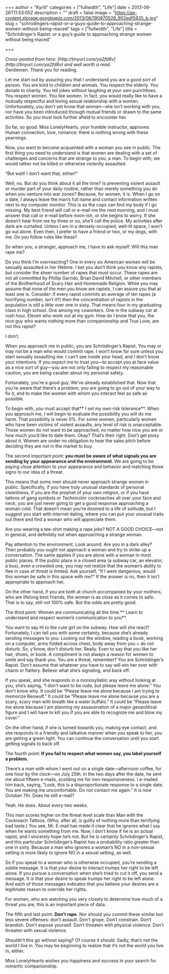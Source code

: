 +++
author = "Kyrill"
categories = ["fullwidth", "Life"]
date = 2013-06-26T11:53:05Z
description = ""
draft = false
image = "https://ap-content.storage.googleapis.com/2013/06/190870528_902edf5835_b.jpg"
slug = "schrodingers-rapist-or-a-guys-guide-to-approaching-strange-women-without-being-maced"
tags = ["fullwidth", "Life"]
title = "Schrödinger’s Rapist: or a guy’s guide to approaching strange women without being maced"

+++


<address>Cross-posted from here: [http://tinyurl.com/ya2fd8v](http://tinyurl.com/ya2fd8v) and well worth a read. </address>Gentlemen. Thank you for reading.

Let me start out by assuring you that I understand you are a good sort of person. You are kind to children and animals. You respect the elderly. You donate to charity. You tell jokes without laughing at your own punchlines. You respect women. You like women. In fact, you would really like to have a mutually respectful and loving sexual relationship with a woman. Unfortunately, you don’t yet know that woman—she isn’t working with you, nor have you been introduced through mutual friends or drawn to the same activities. So you must look further afield to encounter her.

So far, so good. Miss LonelyHearts, your humble instructor, approves. Human connection, love, romance: there is nothing wrong with these yearnings.

Now, you want to become acquainted with a woman you see in public. The first thing you need to understand is that women are dealing with a set of challenges and concerns that are strange to you, a man. To begin with, we would rather not be killed or otherwise violently assaulted.

“But wait! I don’t want that, either!”

Well, no. But do you think about it all the time? Is preventing violent assault or murder part of your daily routine, rather than merely something you do when you venture into war zones? Because, for women, it is. When I go on a date, I always leave the man’s full name and contact information written next to my computer monitor. This is so the cops can find my body if I go missing. My best friend will call or e-mail me the next morning, and I must answer that call or e-mail before noon-ish, or she begins to worry. If she doesn’t hear from me by three or so, she’ll call the police. My activities after dark are curtailed. Unless I am in a densely-occupied, well-lit space, I won’t go out alone. Even then, I prefer to have a friend or two, or my dogs, with me. Do you follow rules like these?

So when you, a stranger, approach me, I have to ask myself: Will this man rape me?

Do you think I’m overreacting? One in every six American women will be sexually assaulted in her lifetime. I bet you don’t think you know any rapists, but consider the sheer number of rapes that must occur. These rapes are not all committed by Phillip Garrido, Brian David Mitchell, or other members of the Brotherhood of Scary Hair and Homemade Religion. While you may assume that none of the men you know are rapists, I can assure you that at least one is. Consider: if every rapist commits an average of ten rapes (a horrifying number, isn’t it?) then the concentration of rapists in the population is still a little over one in sixty. That means four in my graduating class in high school. One among my coworkers. One in the subway car at rush hour. Eleven who work out at my gym. How do I know that you, the nice guy who wants nothing more than companionship and True Love, are not this rapist?

I don’t.

When you approach me in public, you are Schrödinger’s Rapist. You may or may not be a man who would commit rape. I won’t know for sure unless you start sexually assaulting me. I can’t see inside your head, and I don’t know your intentions. If you expect me to trust you—to accept you at face value as a nice sort of guy—you are not only failing to respect my reasonable caution, you are being cavalier about my personal safety.

Fortunately, you’re a good guy. We’ve already established that. Now that you’re aware that there’s a problem, you are going to go out of your way to fix it, and to make the women with whom you interact feel as safe as possible.

To begin with, you must accept that** I set my own risk tolerance**. When you approach me, I will begin to evaluate the possibility you will do me harm. That possibility is never 0%. For some women, particularly women who have been victims of violent assaults, any level of risk is unacceptable. Those women do not want to be approached, no matter how nice you are or how much you’d like to date them. Okay? That’s their right. Don’t get pissy about it. Women are under no obligation to hear the sales pitch before deciding they are not in the market to buy.

The second important point: **you must be aware of what signals you are sending by your appearance and the environment**. We are going to be paying close attention to your appearance and behavior and matching those signs to our idea of a threat.

This means that some men should never approach strange women in public. Specifically, if you have truly unusual standards of personal cleanliness, if you are the prophet of your own religion, or if you have tattoos of gang symbols or Technicolor cockroaches all over your face and neck, you are just never going to get a good response approaching a woman cold. That doesn’t mean you’re doomed to a life of solitude, but I suggest you start with internet dating, where you can put your unusual traits out there and find a woman who will appreciate them.

Are you wearing a tee-shirt making a rape joke? NOT A GOOD CHOICE—not in general, and definitely not when approaching a strange woman.

Pay attention to the environment. Look around. Are you in a dark alley? Then probably you ought not approach a woman and try to strike up a conversation. The same applies if you are alone with a woman in most public places. If the public place is a closed area (a subway car, an elevator, a bus), even a crowded one, you may not realize that the woman’s ability to flee in case of threat is limited. Ask yourself, “If I were dangerous, would this woman be safe in this space with me?” If the answer is no, then it isn’t appropriate to approach her.

On the other hand, if you are both at church accompanied by your mothers, who are lifelong best friends, the woman is as close as it comes to safe. That is to say, still not 100% safe. But the odds are pretty good.

The third point: Women are communicating all the time.** Learn to understand and respect women’s communication to you**.

You want to say Hi to the cute girl on the subway. How will she react? Fortunately, I can tell you with some certainty, because she’s already sending messages to you. Looking out the window, reading a book, working on a computer, arms folded across chest, body away from you = do not disturb. So, y’know, don’t disturb her. Really. Even to say that you like her hair, shoes, or book. A compliment is not always a reason for women to smile and say thank you. You are a threat, remember? You are Schrödinger’s Rapist. Don’t assume that whatever you have to say will win her over with charm or flattery. Believe what she’s signaling, and back off.

If you speak, and she responds in a monosyllabic way without looking at you, she’s saying, “I don’t want to be rude, but please leave me alone.” You don’t know why. It could be “Please leave me alone because I am trying to memorize Beowulf.” It could be “Please leave me alone because you are a scary, scary man with breath like a water buffalo.” It could be “Please leave me alone because I am planning my assassination of a major geopolitical figure and I will have to kill you if you are able to recognize me and blow my cover.”

On the other hand, if she is turned towards you, making eye contact, and she responds in a friendly and talkative manner when you speak to her, you are getting a green light. You can continue the conversation until you start getting signals to back off.

The fourth point: **If you fail to respect what women say, you label yourself a problem.**

There’s a man with whom I went out on a single date—afternoon coffee, for one hour by the clock—on July 25th. In the two days after the date, he sent me about fifteen e-mails, scolding me for non-responsiveness. I e-mailed him back, saying, “Look, this is a disproportionate response to a single date. You are making me uncomfortable. Do not contact me again.” It is now October 7th. Does he still e-mail?

Yeah. He does. About every two weeks.

This man scores higher on the threat level scale than Man with the Cockroach Tattoos. (Who, after all, is guilty of nothing more than terrifying bad taste.) You see, Mr. E-mail has made it clear that he ignores what I say when he wants something from me. Now, I don’t know if he is an actual rapist, and I sincerely hope he’s not. But he is certainly Schrödinger’s Rapist, and this particular Schrödinger’s Rapist has a probability ratio greater than one in sixty. Because a man who ignores a woman’s NO in a non-sexual setting is more likely to ignore NO in a sexual setting, as well.

So if you speak to a woman who is otherwise occupied, you’re sending a subtle message. It is that your desire to interact trumps her right to be left alone. If you pursue a conversation when she’s tried to cut it off, you send a message. It is that your desire to speak trumps her right to be left alone. And each of those messages indicates that you believe your desires are a legitimate reason to override her rights.

For women, who are watching you very closely to determine how much of a threat you are, this is an important piece of data.

The fifth and last point: **Don’t rape**. Nor should you commit these similar but less severe offenses: don’t assault. Don’t grope. Don’t constrain. Don’t brandish. Don’t expose yourself. Don’t threaten with physical violence. Don’t threaten with sexual violence.

Shouldn’t this go without saying? Of course it should. Sadly, that’s not the world I live in. You may be beginning to realize that it’s not the world you live in, either.

Miss LonelyHearts wishes you happiness and success in your search for romantic companionship.



